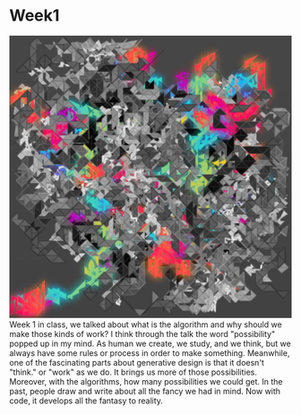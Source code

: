 # Week1
![image](https://github.com/ShidiX-1/Slave-to-the-Algorithm-A1/blob/master/week%201/1_Dx-XX2mn5Xeb9YLiH_4rPg.png)
Week 1 in class, we talked about what is the algorithm and why should we make those kinds of work? I think through the talk the word "possibility" popped up in my mind. As human we create, we study, and we think, but we always have some rules or process in order to make something. Meanwhile, one of the fascinating parts about generative design is that it doesn't "think."  or "work" as we do. It brings us more of those possibilities.
Moreover, with the algorithms, how many possibilities we could get. In the past, people draw and write about all the fancy we had in mind. Now with code, it develops all the fantasy to reality.
